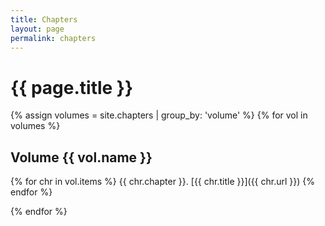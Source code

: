 ```yaml
---
title: Chapters
layout: page
permalink: chapters
---
```


# {{ page.title }}

{% assign volumes = site.chapters | group_by: 'volume' %}
{% for vol in volumes %}

## Volume {{ vol.name }}

{% for chr in vol.items %}
{{ chr.chapter }}. [{{ chr.title }}]({{ chr.url }})
{% endfor %}

{% endfor %}
